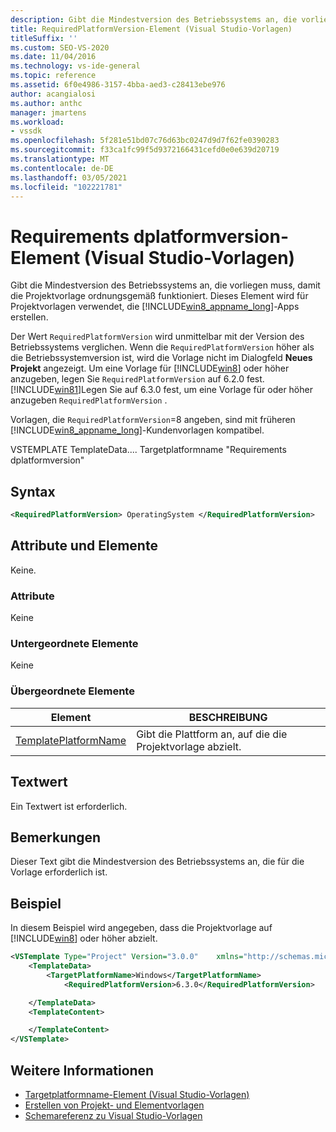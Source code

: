```yaml
---
description: Gibt die Mindestversion des Betriebssystems an, die vorliegen muss, damit die Projektvorlage ordnungsgemäß funktioniert.
title: RequiredPlatformVersion-Element (Visual Studio-Vorlagen)
titleSuffix: ''
ms.custom: SEO-VS-2020
ms.date: 11/04/2016
ms.technology: vs-ide-general
ms.topic: reference
ms.assetid: 6f0e4986-3157-4bba-aed3-c28413ebe976
author: acangialosi
ms.author: anthc
manager: jmartens
ms.workload:
- vssdk
ms.openlocfilehash: 5f281e51bd07c76d63bc0247d9d7f62fe0390283
ms.sourcegitcommit: f33ca1fc99f5d9372166431cefd0e0e639d20719
ms.translationtype: MT
ms.contentlocale: de-DE
ms.lasthandoff: 03/05/2021
ms.locfileid: "102221781"
---
```

# <a name="requiredplatformversion-element-visual-studio-templates"></a>Requirements dplatformversion-Element (Visual Studio-Vorlagen)

Gibt die Mindestversion des Betriebssystems an, die vorliegen muss, damit die Projektvorlage ordnungsgemäß funktioniert. Dieses Element wird für Projektvorlagen verwendet, die [!INCLUDE[win8_appname_long](../debugger/includes/win8_appname_long_md.md)]-Apps erstellen.

 Der Wert `RequiredPlatformVersion` wird unmittelbar mit der Version des Betriebssystems verglichen. Wenn die `RequiredPlatformVersion` höher als die Betriebssystemversion ist, wird die Vorlage nicht im Dialogfeld **Neues Projekt** angezeigt. Um eine Vorlage für [!INCLUDE[win8](../debugger/includes/win8_md.md)] oder höher anzugeben, legen Sie `RequiredPlatformVersion` auf 6.2.0 fest. [!INCLUDE[win81](../debugger/includes/win81_md.md)]Legen Sie auf 6.3.0 fest, um eine Vorlage für oder höher anzugeben `RequiredPlatformVersion` .

 Vorlagen, die `RequiredPlatformVersion`=8 angeben, sind mit früheren [!INCLUDE[win8_appname_long](../debugger/includes/win8_appname_long_md.md)]-Kundenvorlagen kompatibel.

 VSTEMPLATE TemplateData.... Targetplatformname "Requirements dplatformversion"

## <a name="syntax"></a>Syntax

```xml
<RequiredPlatformVersion> OperatingSystem </RequiredPlatformVersion>
```

## <a name="attributes-and-elements"></a>Attribute und Elemente

 Keine.

### <a name="attributes"></a>Attribute

 Keine

### <a name="child-elements"></a>Untergeordnete Elemente

 Keine

### <a name="parent-elements"></a>Übergeordnete Elemente

|Element|BESCHREIBUNG|
|-------------|-----------------|
|[TemplatePlatformName](../extensibility/templatedata-element-visual-studio-templates.md)|Gibt die Plattform an, auf die die Projektvorlage abzielt.|

## <a name="text-value"></a>Textwert

 Ein Textwert ist erforderlich.

## <a name="remarks"></a>Bemerkungen

 Dieser Text gibt die Mindestversion des Betriebssystems an, die für die Vorlage erforderlich ist.

## <a name="example"></a>Beispiel

 In diesem Beispiel wird angegeben, dass die Projektvorlage auf [!INCLUDE[win8](../debugger/includes/win8_md.md)] oder höher abzielt.

```xml
<VSTemplate Type="Project" Version="3.0.0"    xmlns="http://schemas.microsoft.com/developer/vstemplate/2005">
    <TemplateData>
        <TargetPlatformName>Windows</TargetPlatformName>
            <RequiredPlatformVersion>6.3.0</RequiredPlatformVersion>

    </TemplateData>
    <TemplateContent>

    </TemplateContent>
</VSTemplate>
```

## <a name="see-also"></a>Weitere Informationen

- [Targetplatformname-Element (Visual Studio-Vorlagen)](../extensibility/targetplatformname-element-visual-studio-templates.md)
- [Erstellen von Projekt- und Elementvorlagen](../ide/creating-project-and-item-templates.md)
- [Schemareferenz zu Visual Studio-Vorlagen](../extensibility/visual-studio-template-schema-reference.md)
